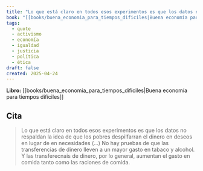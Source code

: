 ```yaml
---
title: "Lo que está claro en todos esos experimentos es que los datos no respaldan la id..."
book: "[[books/buena_economia_para_tiempos_dificiles|Buena economía para tiempos difíciles]]"
tags:
  - quote
  - activismo
  - economía
  - igualdad
  - justicia
  - política
  - ética
draft: false
created: 2025-04-24
---
```


**Libro:** [[books/buena_economia_para_tiempos_dificiles|Buena economía para tiempos difíciles]]

## Cita
> Lo que está claro en todos esos experimentos es que los datos no respaldan la idea de que los pobres despilfarran el dinero en deseos en lugar de en necesidades (…) No hay pruebas de que las transferencias de dinero lleven a un mayor gasto en tabaco y alcohol. Y las transferecnais de dinero, por lo general, aumentan el gasto en comida tanto como las raciones de comida.
